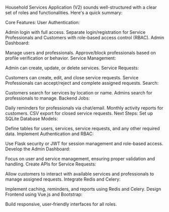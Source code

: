 Household Services Application (V2) sounds well-structured with a clear set of roles and functionalities. Here's a quick summary:

Core Features:
User Authentication:

Admin login with full access.
Separate login/registration for Service Professionals and Customers with role-based access control (RBAC).
Admin Dashboard:

Manage users and professionals.
Approve/block professionals based on profile verification or behavior.
Service Management:

Admin can create, update, or delete services.
Service Requests:

Customers can create, edit, and close service requests.
Service Professionals can accept/reject and complete assigned requests.
Search:

Customers search for services by location or name.
Admins search for professionals to manage.
Backend Jobs:

Daily reminders for professionals via chat/email.
Monthly activity reports for customers.
CSV export for closed service requests.
Next Steps:
Set up SQLite Database Models:

Define tables for users, services, service requests, and any other required data.
Implement Authentication and RBAC:

Use Flask security or JWT for session management and role-based access.
Develop the Admin Dashboard:

Focus on user and service management, ensuring proper validation and handling.
Create APIs for Service Requests:

Allow customers to interact with available services and professionals to manage assigned requests.
Integrate Redis and Celery:

Implement caching, reminders, and reports using Redis and Celery.
Design Frontend using Vue.js and Bootstrap:

Build responsive, user-friendly interfaces for all roles.